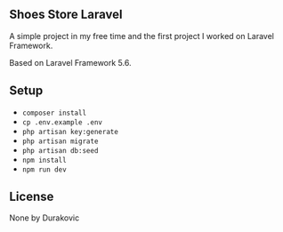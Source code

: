 ## Shoes Store Laravel

A simple project in my free time and the first project I worked on Laravel Framework.

Based on Laravel Framework 5.6.

## Setup

- `composer install`
- `cp .env.example .env`
- `php artisan key:generate`
- `php artisan migrate`
- `php artisan db:seed`
- `npm install`
- `npm run dev`

## License

None by Durakovic